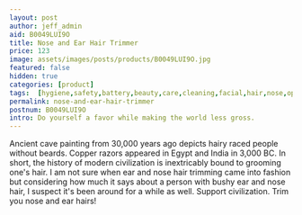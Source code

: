 ```yaml
---
layout: post
author: jeff_admin
aid: B0049LUI9O
title: Nose and Ear Hair Trimmer
price: 123
image: assets/images/posts/products/B0049LUI9O.jpg
featured: false
hidden: true
categories: [product]
tags:  [hygiene,safety,battery,beauty,care,cleaning,facial,hair,nose,operated,system,trimmer]
permalink: nose-and-ear-hair-trimmer
postnum: B0049LUI9O
intro: Do yourself a favor while making the world less gross.
---
```

Ancient cave painting from 30,000 years ago depicts hairy raced people without beards.  Copper razors appeared in Egypt and India in 3,000 BC.  In short, the history of modern civilization is inextricably bound to grooming one's hair.  I am not sure when ear and nose hair trimming came into fashion but considering how much it says about a person with bushy ear and nose hair, I suspect it's been around for a while as well.  Support civilization.  Trim you nose and ear hairs!
